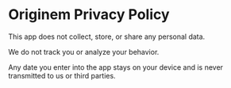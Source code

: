 # Originem Privacy Policy

This app does not collect, store, or share any personal data. 

We do not track you or analyze your behavior. 

Any date you enter into the app stays on your device and is never transmitted to us or third parties.
